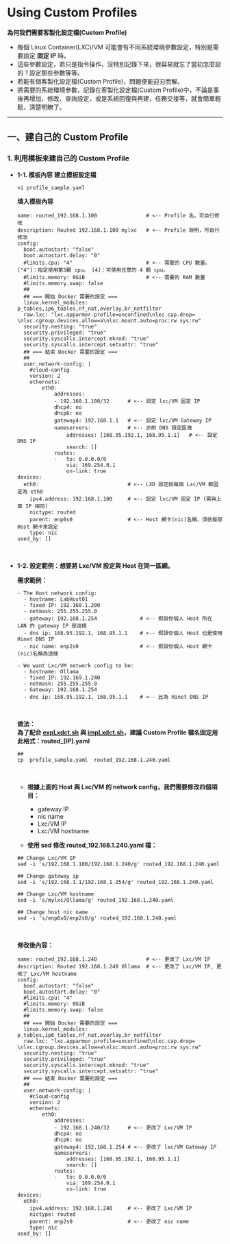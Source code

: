 # Using Custom Profiles

**為何我們需要客製化設定檔(Custom Profile)**

- 每個 Linux Container(LXC)/VM 可能會有不同系統環境參數設定，特別是需要設定 **固定 IP** 時。
- 這些參數設定，若只是指令操作，沒特別記錄下來，很容易就忘了當初怎麼設的？設定那些參數等等。
- 若能有個客製化設定檔(Custom Profile)，問題便能迎刃而解。
- 將需要的系統環境參數，記錄在客製化設定檔(Custom Profile)中，不論是事後再增加、修改、查詢設定，或是系統回復與再建，任務交接等，就會簡單輕鬆，清楚明瞭了。


---
## 一、建自己的 Custom Profile

### 1. 利用模板來建自己的 Custom Profile
- **1-1. 模板內容**
  **建立模板設定檔**
  ```bash=
  vi profile_sample.yaml
  ```

  **填入模板內容**
  ```text=
  name: routed_192.168.1.100                # <-- Profile 名，可自行修改
  description: Routed 192.168.1.100 mylxc   # <-- Profile 說明，可自行修改
  config:
    boot.autostart: "false"
    boot.autostart.delay: "0"
    #limits.cpu: "4"                        # <-- 需要的 CPU 數量。["4"]：指定使用第5顆 cpu。 [4]：可使用任意的 4 顆 cpu。
    #limits.memory: 8GiB                    # <-- 需要的 RAM 數量
    #limits.memory.swap: false
    ##
    ## === 開始 Docker 需要的設定 === 
    linux.kernel_modules: p_tables,ip6_tables,nf_nat,overlay,br_netfilter   
    raw.lxc: "lxc.apparmor.profile=unconfined\nlxc.cap.drop= \nlxc.cgroup.devices.allow=a\nlxc.mount.auto=proc:rw sys:rw" 
    security.nesting: "true" 
    security.privileged: "true"
    security.syscalls.intercept.mknod: "true"
    security.syscalls.intercept.setxattr: "true"
    ## === 結束 Docker 需要的設定 ===
    ##
    user.network-config: |
      #cloud-config
      version: 2
      ethernets:
          eth0:
              addresses:
              - 192.168.1.100/32      # <-- 設定 lxc/VM 固定 IP
              dhcp4: no
              dhcp6: no
              gateway4: 192.168.1.1   # <-- 設定 lxc/VM Gateway IP
              nameservers:            # <-- 亦即 DNS 設定區塊
                  addresses: [168.95.192.1, 168.95.1.1]   # <-- 設定 DNS IP
                  search: []
              routes:
              -   to: 0.0.0.0/0
                  via: 169.254.0.1
                  on-link: true
  devices:
    eth0:                             # <-- LXD 設定給每個 Lxc/VM 都固定為 eth0
      ipv4.address: 192.168.1.100     # <-- 設定 lxc/VM 固定 IP (需與上面 IP 相同)
      nictype: routed
      parent: enp6s0                  # <-- Host 網卡(nic)名稱，須依每部 Host 網卡來設定
      type: nic
  used_by: []
  ```

<br>

- **1-2. 設定範例：想要將 Lxc/VM 設定與 Host 在同一區網。** <br>

  **需求範例：**  <br>
  ```text
  - The Host network config:
    - hostname: LabHost01
    - fixed IP: 192.168.1.200
    - netmask: 255.255.255.0
    - gateway: 192.168.1.254              # <-- 假設你個人 Host 所在 LAN 的 gateway IP 是這樣
    - dns ip: 168.95.192.1, 168.95.1.1    # <-- 假設你個人 Host 也是使用 Hinet DNS IP
    - nic name: enp2s0                    # <-- 假設你個人 Host 網卡(nic)名稱為這樣
      
  - We want Lxc/VM network config to be:
    - hostname: Ollama
    - fixed IP: 192.169.1.240
    - netmask: 255.255.255.0
    - Gateway: 192.168.1.254
    - dns ip: 168.95.192.1, 168.95.1.1    # <-- 此為 Hinet DNS IP
  ```
  <br>
  
  **做法：**  <br>
  **為了配合 [expLxdct.sh](https://github.com/robmlee/LXD-LXC-Intro/blob/main/expLxdct.sh) 與 [impLxdct.sh](https://github.com/robmlee/LXD-LXC-Intro/blob/main/impLxdct.sh)，建議 Custom Profile 檔名固定用此格式：routed_[IP].yaml**  <br>
  
  ```bash=
  ## 
  cp  profile_sample.yaml  routed_192.168.1.240.yaml
  ```

  <br>
  
  - **根據上面的 Host 與 Lxc/VM 的 network config，我們需要修改四個項目：**  <br>
    - gateway IP
    - nic name
    - Lxc/VM IP
    - Lxc/VM hostname
  
  - **使用 sed 修改 routed_192.168.1.240.yaml 檔：**  <br>
  
  ```bash=
  ## Change Lxc/VM IP
  sed -i 's/192.168.1.100/192.168.1.240/g' routed_192.168.1.240.yaml

  ## Change gateway ip
  sed -i 's/192.168.1.1/192.168.1.254/g' routed_192.168.1.240.yaml

  ## Change Lxc/VM hostname
  sed -i 's/mylxc/Ollama/g' routed_192.168.1.240.yaml

  ## Change host nic name
  sed -i 's/enp6s0/enp2s0/g' routed_192.168.1.240.yaml
  ```
  <br>
   
  **修改後內容：**  <br>
  ```text=
  name: routed_192.168.1.240                # <-- 更改了 Lxc/VM IP
  description: Routed 192.168.1.240 Ollama  # <-- 更改了 Lxc/VM IP, 更改了 Lxc/VM hostname
  config:
    boot.autostart: "false"
    boot.autostart.delay: "0"
    #limits.cpu: "4"                        
    #limits.memory: 8GiB                   
    #limits.memory.swap: false
    ##
    ## === 開始 Docker 需要的設定 === 
    linux.kernel_modules: p_tables,ip6_tables,nf_nat,overlay,br_netfilter   
    raw.lxc: "lxc.apparmor.profile=unconfined\nlxc.cap.drop= \nlxc.cgroup.devices.allow=a\nlxc.mount.auto=proc:rw sys:rw" 
    security.nesting: "true" 
    security.privileged: "true"
    security.syscalls.intercept.mknod: "true"
    security.syscalls.intercept.setxattr: "true"
    ## === 結束 Docker 需要的設定 ===
    ##
    user.network-config: |
      #cloud-config
      version: 2
      ethernets:
          eth0:
              addresses:
              - 192.168.1.240/32      # <-- 更改了 Lxc/VM IP
              dhcp4: no
              dhcp6: no
              gateway4: 192.168.1.254 # <-- 更改了 lxc/VM Gateway IP
              nameservers:            
                  addresses: [168.95.192.1, 168.95.1.1]   
                  search: []
              routes:
              -   to: 0.0.0.0/0
                  via: 169.254.0.1
                  on-link: true
  devices:
    eth0:
      ipv4.address: 192.168.1.240     # <-- 更改了 Lxc/VM IP
      nictype: routed
      parent: enp2s0                  # <-- 更改了 nic name
      type: nic
  used_by: []
  ```




